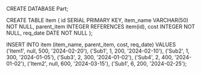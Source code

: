 <!-- Put the PostgreSQL script of Part 1 here. -->

CREATE DATABASE Part;

CREATE TABLE item (
id SERIAL PRIMARY KEY,
item_name VARCHAR(50) NOT NULL,
parent_item INTEGER REFERENCES item(id),
cost INTEGER NOT NULL,
req_date DATE NOT NULL
);

INSERT INTO item (item_name, parent_item, cost, req_date) VALUES
('Item1', null, 500, '2024-02-20'),
('Sub1', 1, 200, '2024-02-10'),
('Sub2', 1, 300, '2024-01-05'),
('Sub3', 2, 300, '2024-01-02'),
('Sub4', 2, 400, '2024-01-02'),
('Item2', null, 600, '2024-03-15'),
('Sub1', 6, 200, '2024-02-25');

